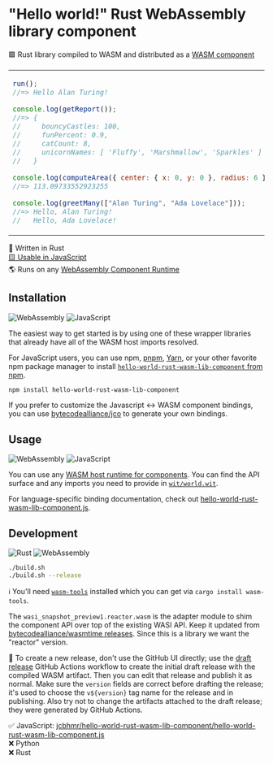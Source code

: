 # "Hello world!" Rust WebAssembly library component

🟪 Rust library compiled to WASM and distributed as a [WASM component]

<table align=center><td>

```js
run();
//=> Hello Alan Turing!

console.log(getReport());
//=> {
//     bouncyCastles: 100,
//     funPercent: 0.9,
//     catCount: 8,
//     unicornNames: [ 'Fluffy', 'Marshmallow', 'Sparkles' ]
//   }

console.log(computeArea({ center: { x: 0, y: 0 }, radius: 6 }));
//=> 113.09733552923255

console.log(greetMany(["Alan Turing", "Ada Lovelace"]));
//=> Hello, Alan Turing!
//   Hello, Ada Lovelace!
```

</table>

🦀 Written in Rust \
[🟨 Usable in JavaScript](./hello-world-rust-wasm-lib-component.js/) \
🌎 Runs on any [WebAssembly Component Runtime]

## Installation

![WebAssembly](https://img.shields.io/static/v1?style=for-the-badge&message=WebAssembly&color=654FF0&logo=WebAssembly&logoColor=FFFFFF&label=)
![JavaScript](https://img.shields.io/static/v1?style=for-the-badge&message=JavaScript&color=222222&logo=JavaScript&logoColor=F7DF1E&label=)

The easiest way to get started is by using one of these wrapper libraries that
already have all of the WASM host imports resolved.

For JavaScript users, you can use npm, [pnpm], [Yarn], or your other favorite
npm package manager to install [`hello-world-rust-wasm-lib-component` from npm].

```sh
npm install hello-world-rust-wasm-lib-component
```

If you prefer to customize the Javascript ↔ WASM component bindings, you can
use [bytecodealliance/jco] to generate your own bindings.

## Usage

![WebAssembly](https://img.shields.io/static/v1?style=for-the-badge&message=WebAssembly&color=654FF0&logo=WebAssembly&logoColor=FFFFFF&label=)
![JavaScript](https://img.shields.io/static/v1?style=for-the-badge&message=JavaScript&color=222222&logo=JavaScript&logoColor=F7DF1E&label=)

You can use any [WASM host runtime for components]. You can find the API surface
and any imports you need to provide in [`wit/world.wit`](wit/world.wit).

For language-specific binding documentation, check out
[hello-world-rust-wasm-lib-component.js].

## Development

![Rust](https://img.shields.io/static/v1?style=for-the-badge&message=Rust&color=000000&logo=Rust&logoColor=FFFFFF&label=)
![WebAssembly](https://img.shields.io/static/v1?style=for-the-badge&message=WebAssembly&color=654FF0&logo=WebAssembly&logoColor=FFFFFF&label=)

```sh
./build.sh
./build.sh --release
```

ℹ You'll need [`wasm-tools`] installed which you can get via
`cargo install wasm-tools`.

The `wasi_snapshot_preview1.reactor.wasm` is the adapter module to shim the
component API over top of the existing WASI API. Keep it updated from
[bytecodealliance/wasmtime releases]. Since this is a library we want the
"reactor" version.

🚚 To create a new release, don't use the GitHub UI directly; use the [draft
release] GitHub Actions workflow to create the initial draft release with the
compiled WASM artifact. Then you can edit that release and publish it as normal.
Make sure the `version` fields are correct before drafting the release; it's
used to choose the `v${version}` tag name for the release and in publishing.
Also try not to change the artifacts attached to the draft release; they were
generated by GitHub Actions.

<!-- prettier-ignore -->
✅ JavaScript: [jcbhmr/hello-world-rust-wasm-lib-component/hello-world-rust-wasm-lib-component.js](https://github.com/jcbhmr/hello-world-rust-wasm-lib-component/tree/main/hello-world-rust-wasm-lib-component.js) \
❌ Python \
❌ Rust

<!-- prettier-ignore-start -->
[WASM host runtime for components]: https://github.com/bytecodealliance/wit-bindgen#host-runtimes-for-components
[webassembly component runtime]: https://github.com/bytecodealliance/wit-bindgen#host-runtimes-for-components
[bytecodealliance/jco]: https://github.com/bytecodealliance/jco
[bytecodealliance/wasm-tools]: https://github.com/bytecodealliance/wasm-tools
[wasm component]: https://github.com/WebAssembly/component-model
[`wasm-tools`]: https://github.com/bytecodealliance/wasm-tools
[bytecodealliance/wasmtime releases]: https://github.com/bytecodealliance/wasmtime/releases
[draft release]: https://github.com/jcbhmr/hello-world-wasm-component/actions/workflows/draft-release.yml
[hello-world-rust-wasm-lib-component.js]: https://github.com/jcbhmr/hello-world-rust-wasm-lib-component/tree/main/hello-world-rust-wasm-lib-component.js
[yarn]: https://yarnpkg.com/
[pnpm]: https://pnpm.io/
[`hello-world-rust-wasm-lib-component` from npm]: https://www.npmjs.com/package/hello-world-rust-wasm-lib-component
<!-- prettier-ignore-end -->
